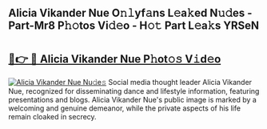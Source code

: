 ## Alicia Vikander Nue O𝚗𝚕yf𝚊ns L𝚎a𝚔ed N𝚞𝚍es - Part-Mr8 P𝚑𝚘tos Vi𝚍𝚎o - H𝚘𝚝 Part L𝚎a𝚔s YRSeN

# <h2><a href="http://kf324n8.oniu.top/?m=Alicia+Vikander+Nue">🔗👉 🔴 Alicia Vikander Nue P𝚑ot𝚘𝚜 V𝚒d𝚎o</a></h2>

[![Alicia Vikander Nue Nu𝚍e𝚜](https://i.imgur.com/0qMVB7G.gif)](http://kf324n8.oniu.top/?m=Alicia+Vikander+Nue)
Social media thought leader Alicia Vikander Nue, recognized for disseminating dance and lifestyle information, featuring presentations and blogs. Alicia Vikander Nue's public image is marked by a welcoming and genuine demeanor, while the private aspects of his life remain cloaked in secrecy.  
